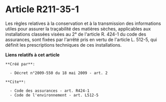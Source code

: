 # Article R211-35-1

Les règles relatives à la conservation et à la transmission des informations utiles pour assurer la traçabilité des matières
sèches, applicables aux installations classées visées au 2° de l'article R. 424-1 du code des assurances, sont fixées par
l'arrêté pris en vertu de l'article L. 512-5, qui définit les prescriptions techniques de ces installations.

**Liens relatifs à cet article**

	**Créé par**:

	  - Décret n°2009-550 du 18 mai 2009 - art. 2

	**Cite**:

	  - Code des assurances - art. R424-1
	  - Code de l'environnement - art. L512-5
